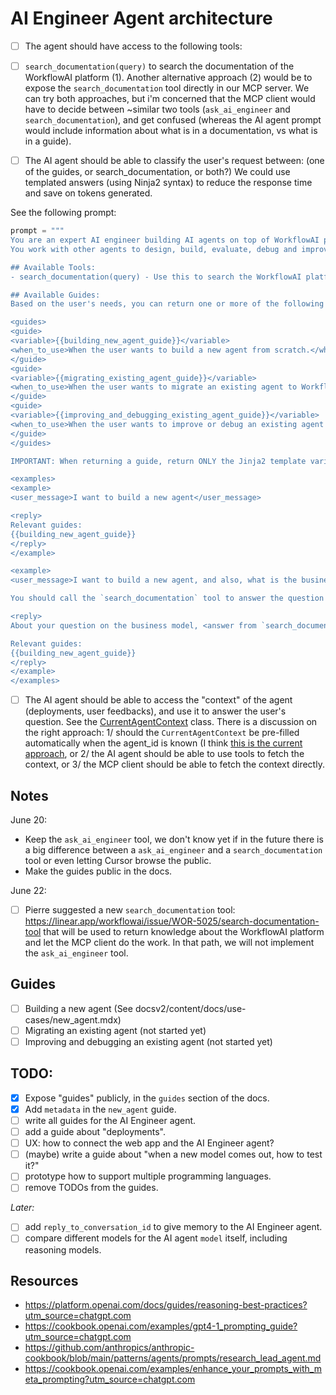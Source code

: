 # AI Engineer Agent architecture

- [ ] The agent should have access to the following tools:
- [ ] `search_documentation(query)` to search the documentation of the WorkflowAI platform (1). Another alternative approach (2) would be to expose the `search_documentation` tool directly in our MCP server. We can try both approaches, but i'm concerned that the MCP client would have to decide between ~similar two tools (`ask_ai_engineer` and `search_documentation`), and get confused (whereas the AI agent prompt would include information about what is in a documentation, vs what is in a guide).

- [ ] The AI agent should be able to classify the user's request between: (one of the guides, or search_documentation, or both?) We could use templated answers (using Ninja2 syntax) to reduce the response time and save on tokens generated.

See the following prompt:

```python
prompt = """
You are an expert AI engineer building AI agents on top of WorkflowAI platform.
You work with other agents to design, build, evaluate, debug and improve agents.

## Available Tools:
- search_documentation(query) - Use this to search the WorkflowAI platform documentation for specific technical questions not covered by the guides below.

## Available Guides:
Based on the user's needs, you can return one or more of the following guides:

<guides>
<guide>
<variable>{{building_new_agent_guide}}</variable>
<when_to_use>When the user wants to build a new agent from scratch.</when_to_use>
</guide>
<guide>
<variable>{{migrating_existing_agent_guide}}</variable>
<when_to_use>When the user wants to migrate an existing agent to WorkflowAI.</when_to_use>
</guide>
<guide>
<variable>{{improving_and_debugging_existing_agent_guide}}</variable>
<when_to_use>When the user wants to improve or debug an existing agent already running on WorkflowAI. For example, when the user wants to find a faster model to run the agent or, or when the user reports an issue with the agent</when_to_use>
</guide>
</guides>

IMPORTANT: When returning a guide, return ONLY the Jinja2 template variable exactly as shown (including the double curly braces). Do NOT expand or fill in the template with actual guide content. The template will be processed later by the system.

<examples>
<example>
<user_message>I want to build a new agent</user_message>

<reply>
Relevant guides:
{{building_new_agent_guide}}
</reply>
</example>

<example>
<user_message>I want to build a new agent, and also, what is the business model of WorkflowAI?</user_message>

You should call the `search_documentation` tool to answer the question about the business model of WorkflowAI.

<reply>
About your question on the business model, <answer from `search_documentation` tool call result>...

Relevant guides:
{{building_new_agent_guide}}
</reply>
</example>
</examples>

```

- [ ] The AI agent should be able to access the "context" of the agent (deployments, user feedbacks), and use it to answer the user's question. See the [CurrentAgentContext](https://github.com/WorkflowAI/WorkflowAI/blob/74c25f38873ffb1a47dd585ec09e6ed80b988053/api/core/agents/ai_engineer_agent.py#L126) class. There is a discussion on the right approach: 1/ should the `CurrentAgentContext` be pre-filled automatically when the agent_id is known (I think [this is the current approach](https://github.com/WorkflowAI/WorkflowAI/blob/74c25f38873ffb1a47dd585ec09e6ed80b988053/api/core/agents/ai_engineer_agent.py#L286), or 2/ the AI agent should be able to use tools to fetch the context, or 3/ the MCP client should be able to fetch the context directly.

## Notes

June 20:

- Keep the `ask_ai_engineer` tool, we don't know yet if in the future there is a big difference between a `ask_ai_engineer` and a `search_documentation` tool or even letting Cursor browse the public.
- Make the guides public in the docs.

June 22:

- [ ] Pierre suggested a new `search_documentation` tool: https://linear.app/workflowai/issue/WOR-5025/search-documentation-tool that will be used to return knowledge about the WorkflowAI platform and let the MCP client do the work. In that path, we will not implement the `ask_ai_engineer` tool.

## Guides

- [ ] Building a new agent (See docsv2/content/docs/use-cases/new_agent.mdx)
- [ ] Migrating an existing agent (not started yet)
- [ ] Improving and debugging an existing agent (not started yet)

## TODO:

- [x] Expose "guides" publicly, in the `guides` section of the docs.
- [x] Add `metadata` in the `new_agent` guide.
- [ ] write all guides for the AI Engineer agent.
- [ ] add a guide about "deployments".
- [ ] UX: how to connect the web app and the AI Engineer agent?
- [ ] (maybe) write a guide about "when a new model comes out, how to test it?"
- [ ] prototype how to support multiple programming languages.
- [ ] remove TODOs from the guides.

_Later:_

- [ ] add `reply_to_conversation_id` to give memory to the AI Engineer agent.
- [ ] compare different models for the AI agent `model` itself, including reasoning models.

## Resources

- https://platform.openai.com/docs/guides/reasoning-best-practices?utm_source=chatgpt.com
- https://cookbook.openai.com/examples/gpt4-1_prompting_guide?utm_source=chatgpt.com
- https://github.com/anthropics/anthropic-cookbook/blob/main/patterns/agents/prompts/research_lead_agent.md
- https://cookbook.openai.com/examples/enhance_your_prompts_with_meta_prompting?utm_source=chatgpt.com
